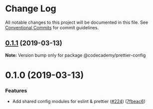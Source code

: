 # Change Log

All notable changes to this project will be documented in this file.
See [Conventional Commits](https://conventionalcommits.org) for commit guidelines.

## [0.1.1](http://github.com/RyzacInc/client-modules/packages/prettier-config/compare/@codecademy/prettier-config@0.1.0...@codecademy/prettier-config@0.1.1) (2019-03-13)

**Note:** Version bump only for package @codecademy/prettier-config





# 0.1.0 (2019-03-13)


### Features

* Add shared config modules for eslint & prettier ([#224](http://github.com/RyzacInc/client-modules/packages/prettier-config/issues/224)) ([7fbeac6](http://github.com/RyzacInc/client-modules/packages/prettier-config/commit/7fbeac6))
